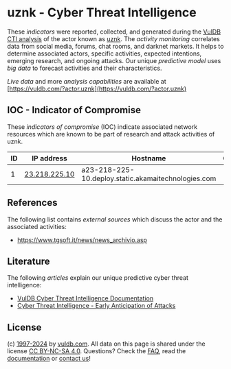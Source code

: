 # uznk - Cyber Threat Intelligence

These _indicators_ were reported, collected, and generated during the [VulDB CTI analysis](https://vuldb.com/?kb.cti) of the actor known as [uznk](https://vuldb.com/?actor.uznk). The _activity monitoring_ correlates data from social media, forums, chat rooms, and darknet markets. It helps to determine associated actors, specific activities, expected intentions, emerging research, and ongoing attacks. Our unique _predictive model_ uses _big data_ to forecast activities and their characteristics.

_Live data_ and more _analysis capabilities_ are available at [https://vuldb.com/?actor.uznk](https://vuldb.com/?actor.uznk)

## IOC - Indicator of Compromise

These _indicators of compromise_ (IOC) indicate associated network resources which are known to be part of research and attack activities of uznk.

ID | IP address | Hostname | Campaign | Confidence
-- | ---------- | -------- | -------- | ----------
1 | [23.218.225.10](https://vuldb.com/?ip.23.218.225.10) | a23-218-225-10.deploy.static.akamaitechnologies.com | - | High

## References

The following list contains _external sources_ which discuss the actor and the associated activities:

* https://www.tgsoft.it/news/news_archivio.asp

## Literature

The following _articles_ explain our unique predictive cyber threat intelligence:

* [VulDB Cyber Threat Intelligence Documentation](https://vuldb.com/?kb.cti)
* [Cyber Threat Intelligence - Early Anticipation of Attacks](https://www.scip.ch/en/?labs.20201022)

## License

(c) [1997-2024](https://vuldb.com/?kb.changelog) by [vuldb.com](https://vuldb.com/?kb.about). All data on this page is shared under the license [CC BY-NC-SA 4.0](https://creativecommons.org/licenses/by-nc-sa/4.0/). Questions? Check the [FAQ](https://vuldb.com/?kb.faq), read the [documentation](https://vuldb.com/?kb) or [contact us](https://vuldb.com/?contact)!
